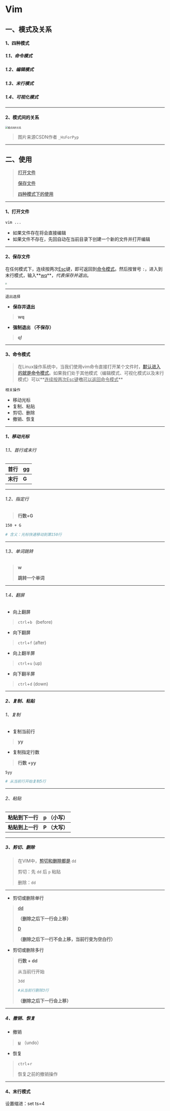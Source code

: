 # Vim

## 一、模式及关系

#### 1、四种模式

##### 1.1、命令模式 

##### 1.2、编辑模式

##### 1.3、末行模式

##### 1.4、可视化模式

---

#### 2、模式间的关系

<img src="https://pic.imgdb.cn/item/63117e8616f2c2beb1d01d6f.jpg" alt="模式间的关系" style="zoom: 50%;" />

> 图片来源CSDN作者 `_HsForPyp`

---



## 二、使用

> <u>**打开文件**</u>
>
> <u>**保存文件**</u>
>
> <u>**四种模式下的使用**</u>

---

#### 1、打开文件

```bash
vim ...
```

- 如果文件存在将会直接编辑
- 如果文件不存在，先回自动在当前目录下创建一个新的文件并打开编辑

---

#### 2、保存文件

在任何模式下，连续按两次<u>Esc</u>键，即可返回到<u>命令模式</u>。然后按冒号 `:`，进入到末行模式，输入**<u>wq</u>**，*代表保存并退出*。

<img src="https://pic.imgdb.cn/item/63118aef16f2c2beb1d77f65.png" style="zoom: 33%;" />

---

`退出选择`

- **保存并退出**

> **wq**

- **强制退出 （不保存）**

> **q!**

---

#### 3、命令模式

> 在Linux操作系统中，当我们使用vim命令直接打开某个文件时，**<u>默认进入的就是命令模式</u>**。如果我们处于其他模式（编辑模式、可视化模式以及末行模式）可以**<u>连续按两次Esc键</u>**也**<u>可以返回命令模式</u>**

`相关操作`

- 移动光标
- 复制、粘贴
- 剪切、删除
- 撤销、恢复

---

##### 1、移动光标

###### 1.1、首行或末行

| 首行     | gg    |
| -------- | ----- |
| **末行** | **G** |

---

###### 1.2、指定行

> **行数+G**

```bash
150 + G

# 含义：光标快速移动到第150行
```

---

###### 1.3、单词跳转

> **w**
>
> **跳转一个单词**

---

###### 1.4、翻屏

- 向上翻屏

> `ctrl`+`b ` (before)

- 向下翻屏

> `ctrl`+`f` (after)

- 向上翻半屏

> `ctrl`+`u` (up)

- 向下翻半屏

> `ctrl`+`d` (down)

---



##### 2、复制、粘贴

###### 1、复制

- 复制当前行

> **yy**

- 复制指定行数

> **行数 +yy**

```bash
5yy

# 从当前行开始复制5行
```

---

###### 2、粘贴

| 粘贴到下一行     | **p （小写）** |
| ---------------- | -------------- |
| **粘贴到上一行** | **P （大写）** |

---



##### 3、剪切、删除

> 在VIM中，**<u>剪切和删除都是</u>** `dd`
>
> 剪切：先 `dd` 后 `p` 粘贴
>
> 删除：`dd`

---

- 剪切或删除单行

> <u>**dd**</u>
>
> **（删除之后下一行会上移）**
>
> **<u>D</u>**
>
> **（删除之后下一行不会上移，当前行变为空白行）**

- 剪切或删除多行

> **行数 + dd**
>
> 从当前行开始
>
> ```bash
> 3dd
> 
> #从当前行删除3行
> ```
>
> **（删除之后下一行会上移）**

---



##### 4、撤销、恢复

- 撤销

> **<u>u</u>** （undo）

- 恢复

> `ctrl`+`r`
>
> 恢复之前的撤销操作

---



#### 4、末行模式



设置缩进：set ts=4
